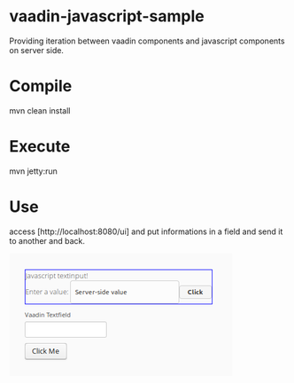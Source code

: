 # vaadin-javascript-sample
Providing iteration between vaadin components and javascript components on server side.

# Compile
mvn clean install

# Execute
mvn jetty:run

# Use
access [http://localhost:8080/ui] and put informations in a field and send it to another and back. 

![screenshot](https://raw.githubusercontent.com/AlessandroMartini/vaadin-javascript-sample/master/screenshot.png)
